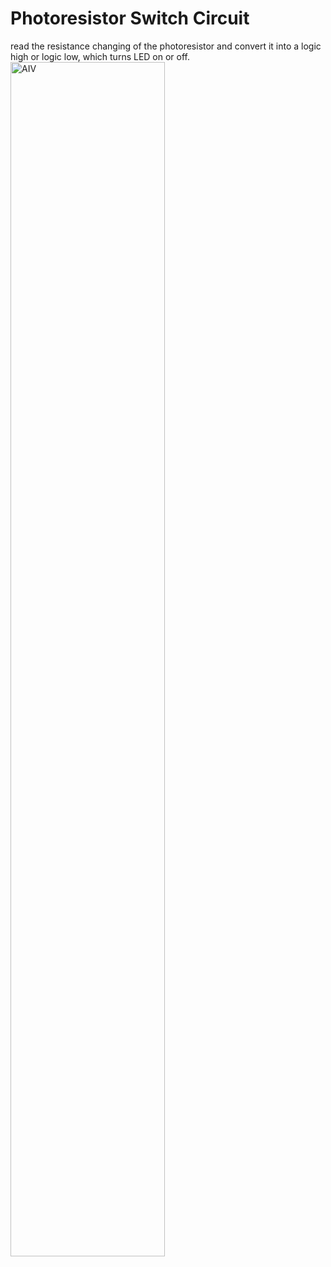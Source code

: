 # Photoresistor Switch Circuit

read the resistance changing of the photoresistor and convert it into a logic high or logic low, which turns LED on or off.
<img align="justify" src="analog_input_voltage.jpg" alt="AIV" style="width:70%">
